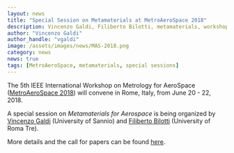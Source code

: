 ```yaml
---
layout: news
title: "Special Session on Metamaterials at MetroAeroSpace 2018"
description: Vincenzo Galdi, Filiberto Bilotti, metamaterials, workshop, metrology, aerospace, Rome, 2018
author: "Vincenzo Galdi"
author_handle: "vgaldi"
image: /assets/images/news/MAS-2018.png
category: news
news: true
tags: [MetroAeroSpace, metamaterials, special sessions]
---
```


The 5th IEEE International Workshop on Metrology for AeroSpace ([MetroAeroSpace 2018]) will convene in Rome, Italy, from June 20 - 22, 2018.

A special session on *Metamaterials for Aerospace* is being organized by [Vincenzo Galdi] (University of Sannio) and [Filiberto Bilotti] (University of Roma Tre).
 
More details and the call for papers can be found [here].

[MetroAeroSpace 2018]: http://www.metroaerospace.org/index.php/
[here]: http://www.metroaerospace.org/index.php/special-session-8
[Vincenzo Galdi]: /team/vincenzo-galdi
[Filiberto Bilotti]: http://www.dea.uniroma3.it/bilotti/index.php/en/